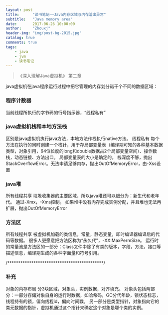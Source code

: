 ```yaml
---
layout: post
title:      "读书笔记——Java内存区域与内存溢出异常"
subtitle:   "Java memory area"
date:       2017-06-26 10:00:00
author:     "Zhouxj"
header-img: "img/post-bg-2015.jpg"
catalog: true
comments: true
tags:
    - java
    - jvm
    - 读书笔记
---
```


>  《深入理解Java虚拟机》 第二章

java虚拟机在java程序运行过程中把它管理的内存划分诺干个不同的数据区域：

### 程序计数器
当前线程所执行的字节码的行号指示器，“线程私有”

### java虚拟机栈和本地方法栈
区别是java虚拟机执行java方法，本地方法作栈执行native方法。
线程私有
每个方法在执行的同时创建一个栈针，用于存局部变量表（编译期可知的各种基本数据类型，对象引用，64位长度的long和double数据占2个局部变量空间）、操作数栈，动态链接、方法出口。
局部变量表的大小是确定的。
栈深度不够，抛出StackOverflowError。无法申请足够内存，抛出OutOfMemoryError，由-Xss设置

### java堆
所有线程共享
垃圾收集器的主要区域，所以java堆还可以细分为：新生代和老年代。
通过-Xmx，-Xms控制。
如果堆中没有内存完成实例分配，并且堆也无法再扩展，抛出OutOfMemoryError

### 方法区
所有线程共享
被虚拟机加载的类信息，常量，静态变量，即时编译器编译后的代码等数据。
很多人更愿意把方法区称为“永久代”，-XX:MaxPermSize。
运行时的常量池是方法区的一部分：Class文件中除了有类的版本，字段，方法，接口等描述信息，编译期生成的各种字面量和符号引用。

/********************************************/
### 补充
对象的内存布局
分3块区域，对象头，实例数据，对齐填充。
对象头包括两部分：一部分存储对象自身的运行时数据，如哈希码，GC分代年龄，锁状态标志，线程持有的锁，偏向线程id，偏向时间戳。
另一部分是类型指针，对象指向它的类元数据的指针，虚拟机通过这个指针来确定这个对象是哪个类的实例。

